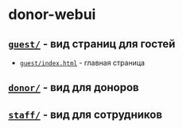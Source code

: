 
# donor-webui
## [`guest/`](dev/guest/) - вид страниц для гостей
 -  [`guest/index.html`](dev/guest/index.html) - главная страница

## [`donor/`](donor/) - вид для доноров

## [`staff/`](staff/) - вид для сотрудников
